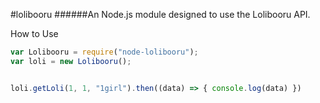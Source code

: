 #lolibooru
######An Node.js module designed to use the Lolibooru API.

How to Use
```js
var Lolibooru = require("node-lolibooru");
var loli = new Lolibooru();


loli.getLoli(1, 1, "1girl").then((data) => { console.log(data) })